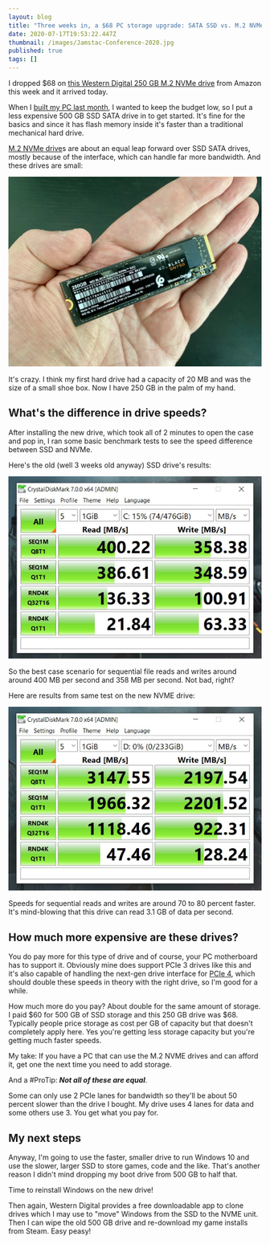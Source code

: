 ```yaml
---
layout: blog
title: "Three weeks in, a $68 PC storage upgrade: SATA SSD vs. M.2 NVMe drives"
date: 2020-07-17T19:53:22.447Z
thumbnail: /images/Jamstac-Conference-2020.jpg
published: true
tags: []
---
```

I dropped $68 on [this Western Digital 250 GB M.2 NVMe drive](https://www.westerndigital.com/products/internal-drives/wd-black-sn750-nvme-ssd) from Amazon this week and it arrived today. 

When I [built my PC last month](https://www.kctofel.com/post/2020-06-28-should-everyone-build-their-own-pc-at-least-once/), I wanted to keep the budget low, so I put a less expensive 500 GB SSD SATA drive in to get started. It's fine for the basics and since it has flash memory inside it's faster than a traditional mechanical hard drive.

[M.2 NVMe drive](https://en.wikipedia.org/wiki/M.2)s are about an equal leap forward over SSD SATA drives, mostly because of the interface, which can handle far more bandwidth. And these drives are small:

![M.2 NVME drive](../src/images/img_1564.jpg "M.2 NVME drive")

It's crazy. I think my first hard drive had a capacity of 20 MB and was the size of a small shoe box. Now I have 250 GB in the palm of my hand. 

## What's the difference in drive speeds?

After installing the new drive, which took all of 2 minutes to open the case and pop in, I ran some basic benchmark tests to see the speed difference between SSD and NVMe. 

Here's the old (well 3 weeks old anyway) SSD drive's results:

![](../src/images/ssd-speeds.jpg)

So the best case scenario for sequential file reads and writes around around 400 MB per second and 358 MB per second. Not bad, right?

Here are results from same test on the new NVME drive:

![M.2 NVME test speeds](../src/images/nvme-test.jpg)

Speeds for sequential reads and writes are around 70 to 80 percent faster. It's mind-blowing that this drive can read 3.1 GB of data per second. 

## How much more expensive are these drives?

You do pay more for this type of drive and of course, your PC motherboard has to support it. Obviously mine does support PCIe 3 drives like this and it's also capable of handling the next-gen drive interface for [PCIe 4](https://en.wikipedia.org/wiki/PCI_Express#PCI_Express_4.0), which should double these speeds in theory with the right drive, so I'm good for a while.

How much more do you pay? About double for the same amount of storage. I paid $60 for 500 GB of SSD storage and this 250 GB drive was $68. Typically people price storage as cost per GB of capacity but that doesn't completely apply here. Yes you're getting less storage capacity but you're getting much faster speeds.

My take: If you have a PC that can use the M.2 NVME drives and can afford it, get one the next time you need to add storage. 

And a #ProTip: ***Not all of these are equal***. 

Some can only use 2 PCIe lanes for bandwidth so they'll be about 50 percent slower than the drive I bought. My drive uses 4 lanes for data and some others use 3. You get what you pay for.

## My next steps

Anyway, I'm going to use the faster, smaller drive to run Windows 10 and use the slower, larger SSD to store games, code and the like. That's another reason I didn't mind dropping my boot drive from 500 GB to half that. 

Time to reinstall Windows on the new drive! 

Then again, Western Digital provides a free downloadable app to clone drives which I may use to "move" Windows from the SSD to the NVME unit. Then I can wipe the old 500 GB drive and re-download my game installs from Steam. Easy peasy!